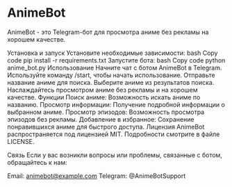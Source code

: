 # AnimeBot
AnimeBot - это Telegram-бот для просмотра аниме без рекламы на хорошем качестве.

Установка и запуск
Установите необходимые зависимости:
bash
Copy code
pip install -r requirements.txt
Запустите бота:
bash
Copy code
python anime_bot.py
Использование
Начните чат с ботом AnimeBot в Telegram.
Используйте команду /start, чтобы начать использование.
Отправьте название аниме для поиска.
Выберите аниме из результатов поиска.
Наслаждайтесь просмотром аниме без рекламы и на хорошем качестве.
Функции
Поиск аниме: Возможность искать аниме по названию.
Просмотр информации: Получение подробной информации о выбранном аниме.
Просмотр эпизодов: Возможность просмотра эпизодов без рекламы.
Добавление в избранное: Сохранение понравившихся аниме для быстрого доступа.
Лицензия
AnimeBot распространяется под лицензией MIT. Подробности смотрите в файле LICENSE.

Связь
Если у вас возникли вопросы или проблемы, связанные с ботом, обращайтесь к нам:

Email: animebot@example.com
Telegram: @AnimeBotSupport
